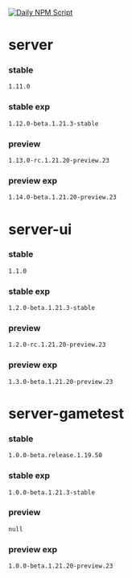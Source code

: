 [![Daily NPM Script](https://github.com/WavePlayz/minecraft-npms-auto/actions/workflows/fetch.yml/badge.svg)](https://github.com/WavePlayz/minecraft-npms-auto/actions/workflows/fetch.yml)
# server
### stable
```
1.11.0
```
### stable exp
```
1.12.0-beta.1.21.3-stable
```
### preview
```
1.13.0-rc.1.21.20-preview.23
```
### preview exp
```
1.14.0-beta.1.21.20-preview.23
```


# server-ui
### stable
```
1.1.0
```
### stable exp
```
1.2.0-beta.1.21.3-stable
```
### preview
```
1.2.0-rc.1.21.20-preview.23
```
### preview exp
```
1.3.0-beta.1.21.20-preview.23
```


# server-gametest
### stable
```
1.0.0-beta.release.1.19.50
```
### stable exp
```
1.0.0-beta.1.21.3-stable
```
### preview
```
null
```
### preview exp
```
1.0.0-beta.1.21.20-preview.23
```


